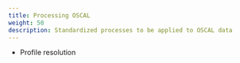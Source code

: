 ```yaml
---
title: Processing OSCAL
weight: 50
description: Standardized processes to be applied to OSCAL data
---
```


- Profile resolution
